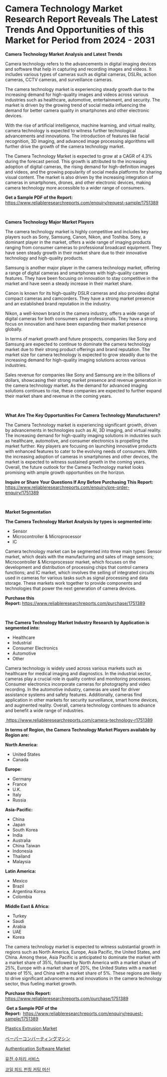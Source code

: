 <p><h1>Camera Technology Market Research Report Reveals The Latest Trends And Opportunities of this Market for Period from 2024 - 2031</h1></p><p><strong>Camera Technology Market Analysis and Latest Trends</strong></p>
<p><p>Camera technology refers to the advancements in digital imaging devices and software that help in capturing and recording images and videos. It includes various types of cameras such as digital cameras, DSLRs, action cameras, CCTV cameras, and surveillance cameras.</p><p>The camera technology market is experiencing steady growth due to the increasing demand for high-quality images and videos across various industries such as healthcare, automotive, entertainment, and security. The market is driven by the growing trend of social media influencing the demand for better camera quality in smartphones and other electronic devices.</p><p>With the rise of artificial intelligence, machine learning, and virtual reality, camera technology is expected to witness further technological advancements and innovations. The introduction of features like facial recognition, 3D imaging, and advanced image processing algorithms will further drive the growth of the camera technology market.</p><p>The Camera Technology Market is expected to grow at a CAGR of 4.3% during the forecast period. This growth is attributed to the increasing adoption of digital cameras, the rising demand for high-definition images and videos, and the growing popularity of social media platforms for sharing visual content. The market is also driven by the increasing integration of cameras in smartphones, drones, and other electronic devices, making camera technology more accessible to a wider range of consumers.</p></p>
<p><strong>Get a Sample PDF of the Report:&nbsp;</strong> <a href="https://www.reliableresearchreports.com/enquiry/request-sample/1751389">https://www.reliableresearchreports.com/enquiry/request-sample/1751389</a></p>
<p>&nbsp;</p>
<p><strong>Camera Technology Major Market Players</strong></p>
<p><p>The camera technology market is highly competitive and includes key players such as Sony, Samsung, Canon, Nikon, and Toshiba. Sony, a dominant player in the market, offers a wide range of imaging products ranging from consumer cameras to professional broadcast equipment. They have seen steady growth in their market share due to their innovative technology and high-quality products.</p><p>Samsung is another major player in the camera technology market, offering a range of digital cameras and smartphones with high-quality camera features. They have been focusing on innovation to stay competitive in the market and have seen a steady increase in their market share.</p><p>Canon is known for its high-quality DSLR cameras and also provides digital compact cameras and camcorders. They have a strong market presence and an established brand reputation in the industry.</p><p>Nikon, a well-known brand in the camera industry, offers a wide range of digital cameras for both consumers and professionals. They have a strong focus on innovation and have been expanding their market presence globally.</p><p>In terms of market growth and future prospects, companies like Sony and Samsung are expected to continue to dominate the camera technology market due to their strong product offerings and brand reputation. The market size for camera technology is expected to grow steadily due to the increasing demand for high-quality imaging solutions across various industries.</p><p>Sales revenue for companies like Sony and Samsung are in the billions of dollars, showcasing their strong market presence and revenue generation in the camera technology market. As the demand for advanced imaging solutions continues to rise, these companies are expected to further expand their market share and revenue in the coming years.</p></p>
<p>&nbsp;</p>
<p><strong>What Are The Key Opportunities For Camera Technology Manufacturers?</strong></p>
<p><p>The Camera Technology market is experiencing significant growth, driven by advancements in technologies such as AI, 3D imaging, and virtual reality. The increasing demand for high-quality imaging solutions in industries such as healthcare, automotive, and consumer electronics is propelling the market further. Key players are focusing on launching innovative products with enhanced features to cater to the evolving needs of consumers. With the increasing adoption of cameras in smartphones and other devices, the market is expected to witness sustained growth in the coming years. Overall, the future outlook for the Camera Technology market looks promising with ample growth opportunities on the horizon.</p></p>
<p><strong>Inquire or Share Your Questions If Any Before Purchasing This Report:</strong> <a href="https://www.reliableresearchreports.com/enquiry/pre-order-enquiry/1751389">https://www.reliableresearchreports.com/enquiry/pre-order-enquiry/1751389</a></p>
<p>&nbsp;</p>
<p><strong>Market Segmentation</strong></p>
<p><strong>The Camera Technology Market Analysis by types is segmented into:</strong></p>
<p><ul><li>Sensor</li><li>Microcontroller & Microprocessor</li><li>IC</li></ul></p>
<p><p>Camera technology market can be segmented into three main types: Sensor market, which deals with the manufacturing and sales of image sensors; Microcontroller & Microprocessor market, which focuses on the development and distribution of processing chips that control camera functions; and IC market, which involves the selling of integrated circuits used in cameras for various tasks such as signal processing and data storage. These markets work together to provide components and technologies that power the next generation of camera devices.</p></p>
<p><strong>Purchase this Report:&nbsp;</strong><a href="https://www.reliableresearchreports.com/purchase/1751389">https://www.reliableresearchreports.com/purchase/1751389</a></p>
<p>&nbsp;</p>
<p><strong>The Camera Technology Market Industry Research by Application is segmented into:</strong></p>
<p><ul><li>Healthcare</li><li>Industrial</li><li>Consumer Electronics</li><li>Automotive</li><li>Other</li></ul></p>
<p><p>Camera technology is widely used across various markets such as healthcare for medical imaging and diagnostics. In the industrial sector, cameras play a crucial role in quality control and monitoring processes. Consumer electronics incorporate cameras for photography and video recording. In the automotive industry, cameras are used for driver assistance systems and safety features. Additionally, cameras find application in other markets for security surveillance, smart home devices, and augmented reality. Overall, camera technology continues to advance and benefit a wide range of industries.</p></p>
<p><a href="https://www.reliableresearchreports.com/camera-technology-r1751389">&nbsp;https://www.reliableresearchreports.com/camera-technology-r1751389</a></p>
<p><strong>In terms of Region, the Camera Technology Market Players available by Region are:</strong></p>
<p>
    <p> <strong> North America: </strong>
        <ul>
            <li>United States</li>
            <li>Canada</li>
        </ul>
        </p> 
    <p> <strong> Europe: </strong>
        <ul>
            <li>Germany</li>
            <li>France</li>
            <li>U.K.</li>
            <li>Italy</li>
            <li>Russia</li>
        </ul>
        </p> 
    <p> <strong> Asia-Pacific: </strong>
        <ul>
            <li>China</li>
            <li>Japan</li>
            <li>South Korea</li>
            <li>India</li>
            <li>Australia</li>
            <li>China Taiwan</li>
            <li>Indonesia</li>
            <li>Thailand</li>
            <li>Malaysia</li>
        </ul>
        </p> 
    <p> <strong> Latin America: </strong>
        <ul>
            <li>Mexico</li>
            <li>Brazil</li>
            <li>Argentina Korea</li>
            <li>Colombia</li>
        </ul>
        </p> 
    <p> <strong> Middle East & Africa: </strong>
        <ul>
            <li>Turkey</li>
            <li>Saudi</li>
            <li>Arabia</li>
            <li>UAE</li>
            <li>Korea</li>
        </ul>
    </p>
    </p>
<p><p>The camera technology market is expected to witness substantial growth in regions such as North America, Europe, Asia Pacific, the United States, and China. Among these, Asia Pacific is anticipated to dominate the market with a market share of 35%, followed by North America with a market share of 25%, Europe with a market share of 20%, the United States with a market share of 15%, and China with a market share of 5%. These regions are likely to drive significant advancements and innovations in the camera technology sector, thus fueling market growth.</p></p>
<p><strong>Purchase this Report: </strong><a href="https://www.reliableresearchreports.com/purchase/1751389">https://www.reliableresearchreports.com/purchase/1751389</a></p>
<p>&nbsp;<strong>Get a Sample PDF of the Report:&nbsp;&nbsp;</strong><a href="https://www.reliableresearchreports.com/enquiry/request-sample/1751389">https://www.reliableresearchreports.com/enquiry/request-sample/1751389</a></p>
<p><strong></strong></p>
<p><p><a href="https://github.com/eeenafisainka/Market-Research-Report-List-2/blob/main/plastics-extrusion-market.md">Plastics Extrusion Market</a></p><p><a href="https://github.com/DeonBoer2023/Market-Research-Report-List-2/blob/main/434763068994.md">ペーパーコンバーティングマシン</a></p><p><a href="https://github.com/liliskanaya73/Market-Research-Report-List-2/blob/main/authentication-software-market.md">Authentication Software Market</a></p><p><a href="https://github.com/alfitoms13/Market-Research-Report-List-2/blob/main/239091686250.md">유전 수처리 서비스</a></p><p><a href="https://github.com/erwindropdead54/Market-Research-Report-List-2/blob/main/714833886249.md">코일 피드 펀칭 커팅 머신</a></p></p>